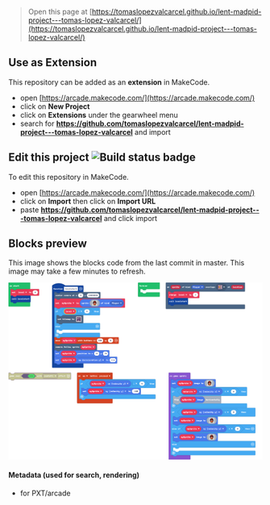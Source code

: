  


> Open this page at [https://tomaslopezvalcarcel.github.io/lent-madpid-project---tomas-lopez-valcarcel/](https://tomaslopezvalcarcel.github.io/lent-madpid-project---tomas-lopez-valcarcel/)

## Use as Extension

This repository can be added as an **extension** in MakeCode.

* open [https://arcade.makecode.com/](https://arcade.makecode.com/)
* click on **New Project**
* click on **Extensions** under the gearwheel menu
* search for **https://github.com/tomaslopezvalcarcel/lent-madpid-project---tomas-lopez-valcarcel** and import

## Edit this project ![Build status badge](https://github.com/tomaslopezvalcarcel/lent-madpid-project---tomas-lopez-valcarcel/workflows/MakeCode/badge.svg)

To edit this repository in MakeCode.

* open [https://arcade.makecode.com/](https://arcade.makecode.com/)
* click on **Import** then click on **Import URL**
* paste **https://github.com/tomaslopezvalcarcel/lent-madpid-project---tomas-lopez-valcarcel** and click import

## Blocks preview

This image shows the blocks code from the last commit in master.
This image may take a few minutes to refresh.

![A rendered view of the blocks](https://github.com/tomaslopezvalcarcel/lent-madpid-project---tomas-lopez-valcarcel/raw/master/.github/makecode/blocks.png)

#### Metadata (used for search, rendering)

* for PXT/arcade
<script src="https://makecode.com/gh-pages-embed.js"></script><script>makeCodeRender("{{ site.makecode.home_url }}", "{{ site.github.owner_name }}/{{ site.github.repository_name }}");</script>
